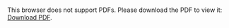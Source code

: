 <object data="christ-in-song/CIS1908pdfs/761.pdf" type="application/pdf" width="100%" height="1024px">
    <embed src="christ-in-song/CIS1908pdfs/761.pdf">
        <p>This browser does not support PDFs. Please download the PDF to view it: <a href="christ-in-song/CIS1908pdfs/761.pdf">Download PDF</a>.</p>
    </embed>
</object>
